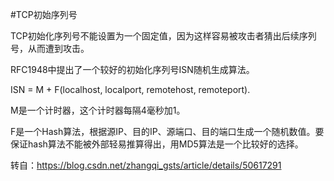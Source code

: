 #TCP初始序列号

TCP初始化序列号不能设置为一个固定值，因为这样容易被攻击者猜出后续序列号，从而遭到攻击。

RFC1948中提出了一个较好的初始化序列号ISN随机生成算法。

ISN = M + F(localhost, localport, remotehost, remoteport).

M是一个计时器，这个计时器每隔4毫秒加1。

F是一个Hash算法，根据源IP、目的IP、源端口、目的端口生成一个随机数值。要保证hash算法不能被外部轻易推算得出，用MD5算法是一个比较好的选择。



转自：<https://blog.csdn.net/zhangqi_gsts/article/details/50617291>

